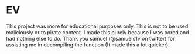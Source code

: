 # EV

This project was more for educational purposes only. This is not to be used maliciously or to pirate content. I made this purely because I was bored and had nothing else to do.
Thank you samuel (@samuels1v on twitter) for assisting me in decompiling the function (It made this a lot quicker).
